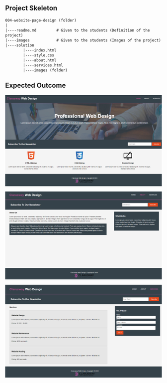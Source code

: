 ## Project Skeleton 

```
004-website-page-design (folder)
|
|----readme.md         # Given to the students (Definition of the project)          
|----images            # Given to the students (Images of the project)   
|----solution
        |----index.html  
        |----style.css   
        |----about.html  
        |----services.html 		
        |----images (folder)
```

## Expected Outcome

![Project 006 Snapshot](Project_004_1.png)

![Project 006 Snapshot](Project_004_2.png)

![Project 006 Snapshot](Project_004_3.png)


